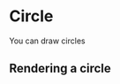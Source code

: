 <script setup>
import Block from '../components/Block.vue'



</script>

# Circle
You can draw circles

## Rendering a circle
<Block name="circle" />
